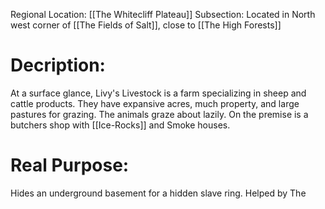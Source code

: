 Regional Location: [[The Whitecliff Plateau]]
Subsection: Located in North west corner of [[The Fields of Salt]], close to [[The High Forests]]
# Decription:
At a surface glance, Livy's Livestock is a farm specializing in sheep and cattle products. They have expansive acres, much property, and large pastures for grazing. The animals graze about lazily. On the premise is a butchers shop with [[Ice-Rocks]] and Smoke houses. 
# Real Purpose:
Hides an underground basement for a hidden slave ring. Helped by The 